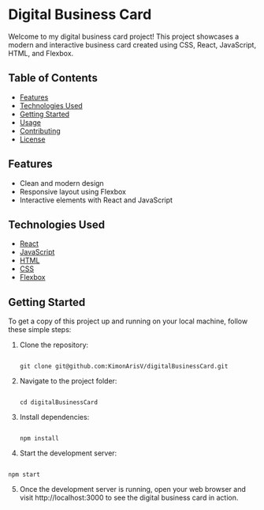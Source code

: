# Digital Business Card

Welcome to my digital business card project! This project showcases a modern and interactive business card created using CSS, React, JavaScript, HTML, and Flexbox.

## Table of Contents

<!-- - [Demo](#demo)} -->
- [Features](#features)
- [Technologies Used](#technologies-used)
- [Getting Started](#getting-started)
- [Usage](#usage)
- [Contributing](#contributing)
- [License](#license)

<!-- ## Demo

[![Demo](demo.gif)](demo-link)

Check out the live demo [here](demo-link). -->

## Features

- Clean and modern design
- Responsive layout using Flexbox
- Interactive elements with React and JavaScript

## Technologies Used

- [React](https://reactjs.org/)
- [JavaScript](https://www.javascript.com/)
- [HTML](https://developer.mozilla.org/en-US/docs/Web/HTML)
- [CSS](https://developer.mozilla.org/en-US/docs/Web/CSS)
- [Flexbox](https://developer.mozilla.org/en-US/docs/Web/CSS/CSS_Flexible_Box_Layout)

## Getting Started

To get a copy of this project up and running on your local machine, follow these simple steps:

1. Clone the repository:

   <code>
   git clone git@github.com:KimonArisV/digitalBusinessCard.git
   </code>

2. Navigate to the project folder:

    <code>
   cd digitalBusinessCard
   </code>

3. Install dependencies:

    <code>
   npm install
   </code>

4. Start the development server:
<code>
npm start
</code>


5. Once the development server is running, open your web browser and visit http://localhost:3000 to see the digital business card in action.

